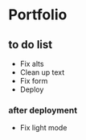 # Portfolio

## to do list


- Fix alts
- Clean up text
- Fix form
- Deploy

### after deployment
- Fix light mode
